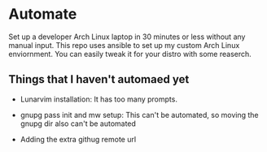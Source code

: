 # Automate 

Set up a developer Arch Linux laptop in 30 minutes or less without any manual input. This repo uses ansible to set up my custom Arch Linux enviornment. You can easily tweak it for your distro with some reaserch. 


## Things that I haven't automaed yet

- Lunarvim installation: It has too many prompts.

- gnupg pass init and mw setup: This can't be automated, so moving the gnupg dir also can't be automated

- Adding the extra githug remote url
